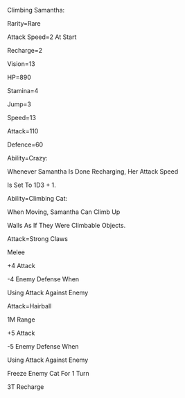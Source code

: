 Climbing Samantha:

Rarity=Rare

Attack Speed=2 At Start

Recharge=2

Vision=13

HP=890

Stamina=4

Jump=3

Speed=13

Attack=110

Defence=60

Ability=Crazy:

Whenever Samantha Is Done Recharging, Her Attack Speed

Is Set To 1D3 + 1.

Ability=Climbing Cat:

When Moving, Samantha Can Climb Up

Walls As If They Were Climbable Objects.

Attack=Strong Claws

Melee

+4 Attack

-4 Enemy Defense When

Using Attack Against Enemy

Attack=Hairball

1M Range

+5 Attack

-5 Enemy Defense When

Using Attack Against Enemy

Freeze Enemy Cat For 1 Turn

3T Recharge
